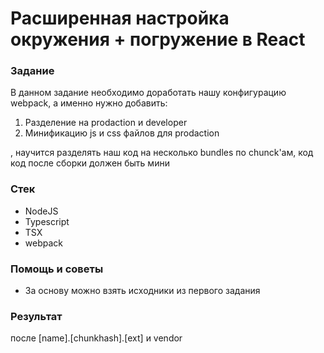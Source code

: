 # Расширенная настройка окружения + погружение в React

### Задание

В данном задание необходимо доработать нашу конфигурацию webpack, а именно нужно добавить:

1. Разделение на prodaction и developer
2. Минификацию js  и  css файлов для prodaction 

, научится разделять наш код на несколько bundles по chunck'ам, код код после сборки должен быть мини

### Стек

* NodeJS
* Typescript
* TSX
* webpack

### Помощь и советы

* За основу можно взять исходники из первого задания

### Результат

после  \[name\].\[chunkhash\].\[ext\] и vendor

